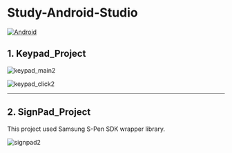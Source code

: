 ﻿# Study-Android-Studio
[![Android](https://img.shields.io/badge/Java-Android-green.svg)]()
<h2>1. Keypad_Project</h2>

![keypad_main2](https://user-images.githubusercontent.com/29747023/36479472-302b445e-174c-11e8-94bb-c777975c14b8.png)

![keypad_click2](https://user-images.githubusercontent.com/29747023/36479474-3083980c-174c-11e8-9063-9cd98dd0f5a1.png)

---

<h2>2. SignPad_Project</h2>

This project used Samsung S-Pen SDK wrapper library.

![signpad2](https://user-images.githubusercontent.com/29747023/36479473-305b76ba-174c-11e8-88ce-5b703cd088c6.png)



